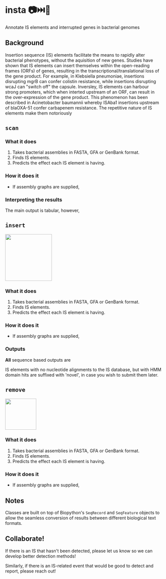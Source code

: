 # insta :camera::next_track_button::dna:
Annotate IS elements and interrupted genes in bacterial genomes


## Background
Insertion sequence (IS) elements facilitate the means to rapidly alter bacterial phenotypes, without
the aquisition of new genes.
Studies have shown that IS elements can insert themselves within the open-reading frames (ORFs) of genes,
resulting in the transcriptional/translational loss of the gene product.
For example, in Klebsiella pneumoniae, insertions disrupting mgrB can confer colistin resistance, while insertions 
disrupting wcaJ can "switch off" the capsule.
Inversley, IS elements can harbour strong promoters, which when interted upstream of an ORF, can result in the
over-expression of the gene product. This phenomenon has been described in Acinetobacter baumannii whereby
ISAba1 insertions upstream of blaOXA-51 confer carbapenem resistance.
The repetitive nature of IS elements make them notoriously

## `scan`

### What it does
1. Takes bacterial assemblies in FASTA, GFA or GenBank format.
1. Finds IS elements.
1. Predicts the effect each IS element is having.

### How it does it
- If assembly graphs are supplied,



### Interpreting the results
The main output is tabular, however, 



## `insert`
<img src="https://i.kym-cdn.com/entries/icons/original/000/041/943/1aa1blank.png" width="150">

### What it does
1. Takes bacterial assemblies in FASTA, GFA or GenBank format.
1. Finds IS elements.
1. Predicts the effect each IS element is having.

### How it does it
- If assembly graphs are supplied,

### Outputs
**All** sequence based outputs are 

IS elements with no nucleotide alignments to the IS database, but with HMM domain hits are suffixed with
'novel', in case you wish to submit them later.

## `remove`
<img src="https://freepngimg.com/thumb/walter_white/134277-white-walter-free-transparent-image-hq.png" width="100">

### What it does
1. Takes bacterial assemblies in FASTA, GFA or GenBank format.
1. Finds IS elements.
1. Predicts the effect each IS element is having.

### How it does it
- If assembly graphs are supplied,

## Notes
Classes are built on top of Biopython's `SeqRecord` and `SeqFeature` objects
to allow the seamless conversion of results between different biological
text formats.

## Collaborate!
If there is an IS that hasn't been detected, please let us know so we
can develop better detection methods!

Similarly, if there is an IS-related event that would be good to
detect and report, please reach out!
